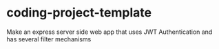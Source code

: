 # coding-project-template

Make an express server side web app that uses JWT Authentication and has several filter mechanisms
